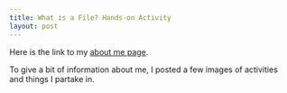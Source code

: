 ```yaml
---
title: What is a File? Hands-on Activity
layout: post
---
```

Here is the link to my [about me page](https://sarahsamdo.github.io/about/me.html). 

To give a bit of information about me, I posted a few images of activities and things I partake in.
